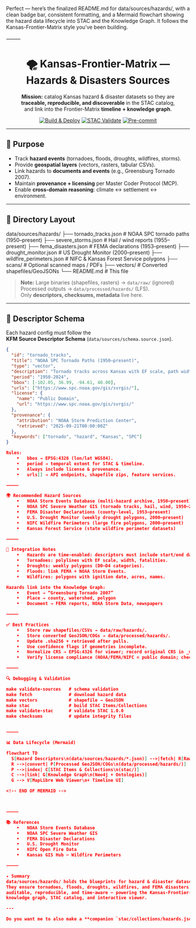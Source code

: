 Perfect — here’s the finalized README.md for data/sources/hazards/, with a clean badge bar, consistent formatting, and a Mermaid flowchart showing the hazard data lifecycle into STAC and the Knowledge Graph. It follows the Kansas-Frontier-Matrix style you’ve been building.

⸻


<div align="center">

# 🌪 Kansas-Frontier-Matrix — Hazards & Disasters Sources

**Mission:** catalog Kansas hazard & disaster datasets so they are  
**traceable, reproducible, and discoverable** in the STAC catalog,  
and link into the Frontier-Matrix **timeline + knowledge graph**.

[![Build & Deploy](https://github.com/bartytime4life/Kansas-Frontier-Matrix/actions/workflows/site.yml/badge.svg)](https://github.com/bartytime4life/Kansas-Frontier-Matrix/actions/workflows/site.yml)
[![STAC Validate](https://github.com/bartytime4life/Kansas-Frontier-Matrix/actions/workflows/stac-badges.yml/badge.svg)](https://github.com/bartytime4life/Kansas-Frontier-Matrix/actions/workflows/stac-badges.yml)
[![Pre-commit](https://github.com/bartytime4life/Kansas-Frontier-Matrix/actions/workflows/pre-commit.yml/badge.svg)](https://github.com/bartytime4life/Kansas-Frontier-Matrix/blob/main/.pre-commit-config.yaml)

</div>

---

## 🎯 Purpose

- Track **hazard events** (tornadoes, floods, droughts, wildfires, storms).  
- Provide **geospatial layers** (vectors, rasters, tabular CSVs).  
- Link hazards to **documents and events** (e.g., Greensburg Tornado 2007).  
- Maintain **provenance + licensing** per Master Coder Protocol (MCP).  
- Enable **cross-domain reasoning**: climate ↔ settlement ↔ environment.  

---

## 📂 Directory Layout

data/sources/hazards/
├── tornado_tracks.json       # NOAA SPC tornado paths (1950–present)
├── severe_storms.json        # Hail / wind reports (1955–present)
├── fema_disasters.json       # FEMA declarations (1953–present)
├── drought_monitor.json      # US Drought Monitor (2000–present)
├── wildfire_perimeters.json  # NIFC & Kansas Forest Service polygons
├── scans/                    # Optional scanned maps / PDFs
├── vectors/                  # Converted shapefiles/GeoJSONs
└── README.md                 # This file

> **Note:** Large binaries (shapefiles, rasters) → `data/raw/` (ignored)  
> Processed outputs → `data/processed/hazards/` (LFS).  
> Only **descriptors, checksums, metadata** live here.

---

## 📑 Descriptor Schema

Each hazard config must follow the  
**KFM Source Descriptor Schema** (`data/sources/schema.source.json`).

```json
{
  "id": "tornado_tracks",
  "title": "NOAA SPC Tornado Paths (1950–present)",
  "type": "vector",
  "description": "Tornado tracks across Kansas with EF scale, path width, fatalities, damage.",
  "period": "1950-2024",
  "bbox": [-102.05, 36.99, -94.61, 40.00],
  "urls": ["https://www.spc.noaa.gov/gis/svrgis/"],
  "license": {
    "name": "Public Domain",
    "url": "https://www.spc.noaa.gov/gis/svrgis/"
  },
  "provenance": {
    "attribution": "NOAA Storm Prediction Center",
    "retrieved": "2025-09-21T00:00:00Z"
  },
  "keywords": ["tornado", "hazard", "Kansas", "SPC"]
}

Rules:
	•	bbox → EPSG:4326 (lon/lat WGS84).
	•	period → temporal extent for STAC & timeline.
	•	Always include license & provenance.
	•	urls[] → API endpoints, shapefile zips, feature services.

⸻

🌍 Recommended Hazard Sources
	•	NOAA Storm Events Database (multi-hazard archive, 1950–present)
	•	NOAA SPC Severe Weather GIS (tornado tracks, hail, wind, 1950–2024)
	•	FEMA Disaster Declarations (county-level, 1953–present)
	•	U.S. Drought Monitor (weekly drought polygons, 2000–present)
	•	NIFC Wildfire Perimeters (large fire polygons, 2000–present)
	•	Kansas Forest Service (state wildfire perimeter datasets)

⸻

🔗 Integration Notes
	•	Hazards are time-enabled: descriptors must include start/end dates.
	•	Tornadoes: polylines with EF scale, width, fatalities.
	•	Droughts: weekly polygons (D0–D4 categories).
	•	Floods: link FEMA + NOAA Storm Events.
	•	Wildfires: polygons with ignition date, acres, names.

Hazards link into the Knowledge Graph:
	•	Event → “Greensburg Tornado 2007”
	•	Place → county, watershed, polygon
	•	Document → FEMA reports, NOAA Storm Data, newspapers

⸻

✅ Best Practices
	•	Store raw shapefiles/CSVs → data/raw/hazards/.
	•	Store converted GeoJSON/COGs → data/processed/hazards/.
	•	Update .sha256 + retrieved after pulls.
	•	Use confidence flags if geometries incomplete.
	•	Normalize CRS → EPSG:4326 for viewer; record original CRS in _meta.json.
	•	Verify license compliance (NOAA/FEMA/NIFC = public domain; check Kansas Forest Service).

⸻

🔍 Debugging & Validation

make validate-sources   # schema validation
make fetch              # download hazard data
make vectors            # shapefile → GeoJSON
make stac               # build STAC Items/Collections
make validate-stac      # validate STAC 1.0.0
make checksums          # update integrity files


⸻

📊 Data Lifecycle (Mermaid)

flowchart TD
  S[Hazard Descriptors\n(data/sources/hazards/*.json)] -->|fetch| R[Raw Data\n(data/raw/hazards/)]
  R -->|convert| P[Processed GeoJSON/COGs\n(data/processed/hazards/)]
  P -->|index| C[STAC Items & Collections\n(stac/)]
  C -->|link| G[Knowledge Graph\n(Neo4j + Ontologies)]
  G --> V[MapLibre Web Viewer\n+ Timeline UI]

<!-- END OF MERMAID -->



⸻

📚 References
	•	NOAA Storm Events Database
	•	NOAA SPC Severe Weather GIS
	•	FEMA Disaster Declarations
	•	U.S. Drought Monitor
	•	NIFC Open Fire Data
	•	Kansas GIS Hub – Wildfire Perimeters

⸻

✦ Summary
data/sources/hazards/ holds the blueprints for hazard & disaster datasets.
They ensure tornadoes, floods, droughts, wildfires, and FEMA disasters are
auditable, reproducible, and time-aware — powering the Kansas-Frontier-Matrix
knowledge graph, STAC catalog, and interactive viewer.

---

Do you want me to also make a **companion `stac/collections/hazards.json` template** (with schema + collection-level metadata) so these descriptors plug cleanly into your catalog? That way hazards will slot directly into the STAC 1.0.0 structure without guesswork.
